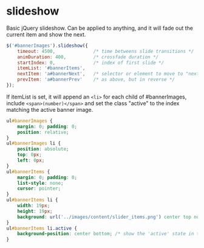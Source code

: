 # slideshow

Basic jQuery slideshow. Can be applied to anything, and it will fade out the current item and show the next.

```javascript
$('#bannerImages').slideshow({
	timeout: 4500, 				/* time betweens slide transitions */
	animDuration: 400,			/* crossfade duration */
	startIndex:	0,				/* index of first slide */
	itemList: '#bannerItems',
	nextItem: 'a#bannerNext',	/* selector or element to move to "next" when clicked */
	prevItem: 'a#bannerPrev'	/* as above, but in reverse */
});
```

If itemList is set, it will append an ```<li>``` for each child of #bannerImages, include ```<span>(number)</span>``` and set the class "active" to the index matching the active banner image.

```css
ul#bannerImages {
	margin: 0; padding: 0;
	position: relative;
}
ul#bannerImages li {
	position: absolute;
	top: 0px;
	left: 0px;
}
ul#bannerItems {
	margin: 0; padding: 0;
	list-style: none;
	cursor: pointer;
}
ul#bannerItems li {
	width: 19px;
	height: 19px;
	background: url('../images/content/slider_items.png') center top no-repeat;
}
ul#bannerItems li.active {
	background-position: center bottom;	/* show the 'active' state in the spritesheet */
}
```
